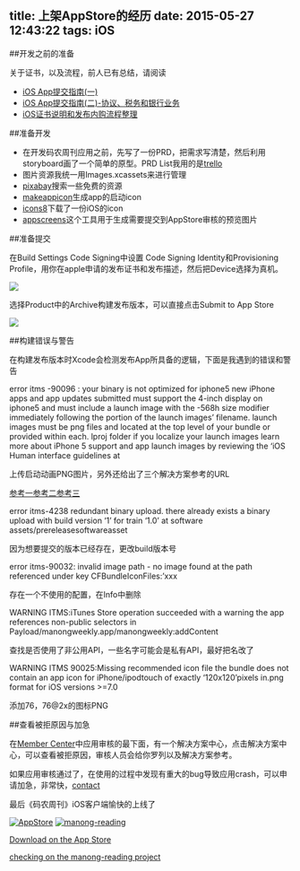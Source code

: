 title: 上架AppStore的经历
date: 2015-05-27 12:43:22
tags: iOS
---

##开发之前的准备

关于证书，以及流程，前人已有总结，请阅读

* [iOS App提交指南(一)](http://www.jianshu.com/p/6c75a6e53605)
* [iOS App提交指南(二)-协议、税务和银行业务](http://www.jianshu.com/p/c7cf65911bc1?utm_campaign=maleskine&utm_content=note&utm_medium=mobile_author_hots&utm_source=recommendation)
* [iOS证书说明和发布内购流程整理](http://mp.weixin.qq.com/s?__biz=MjM5OTM0MzIwMQ==&mid=206718165&idx=3&sn=860ec99f81da19cd3d6faffe6d85083b#rd)

##准备开发

* 在开发码农周刊应用之前，先写了一份PRD，把需求写清楚，然后利用storyboard画了一个简单的原型。PRD List我用的是[trello](https://trello.com/)
* 图片资源我统一用Images.xcassets来进行管理
* [pixabay](http://pixabay.com/)搜索一些免费的资源
* [makeappicon](http://makeappicon.com/)生成app的启动icon
* [icons8](https://icons8.com/)下载了一份iOS的icon
* [appscreens](https://appscreens.io/)这个工具用于生成需要提交到AppStore审核的预览图片

##准备提交

在Build Settings Code Signing中设置 Code Signing Identity和Provisioning Profile，用你在apple申请的发布证书和发布描述，然后把Device选择为真机。

![](http://websources.qiniudn.com/iOS/codsigning.png)

选择Product中的Archive构建发布版本，可以直接点击Submit to App Store

![](http://websources.qiniudn.com/iOS/archives.png)

##构建错误与警告

在构建发布版本时Xcode会检测发布App所具备的逻辑，下面是我遇到的错误和警告

error itms -90096 : your binary is not optimized for iphone5 new iPhone apps and app updates submitted must support the 4-inch display on iphone5 and must include a launch image with the -568h size modifier immediately following the<basename> portion of the launch images’ filename. launch images must be png files and located at the top level of your bundle or provided within each. lproj folder if you localize your launch images learn more about iPhone 5 support and app launch images by reviewing the ‘iOS Human interface guidelines at

上传启动动画PNG图片，另外还给出了三个解决方案参考的URL

[参考一](https://developer.apple.com/library/ios/documentation/UserExperience/Conceptual/MobileHIG/IconsImages/IconsImages.html)[参考二](https://developer.apple.com/library/ios/documentation/UserExperience/Conceptual/MobileHIG/LaunchImages.html#//apple_ref/doc/uid/TP40006556-CH22-SW1)[参考三](https://developer.apple.com/library/ios/documentation/UserExperience/Conceptual/MobileHIG/IconMatrix.html#//apple_ref/doc/uid/TP40006556-CH27-SW1)

error itms-4238 redundant binary upload. there already exists a binary upload with build version ‘1’ for train ‘1.0’ at software assets/prereleasesoftwareasset

因为想要提交的版本已经存在，更改build版本号

error itms-90032: invalid image path - no image found at the path referenced under key CFBundleIconFiles:’xxx

存在一个不使用的配置，在Info中删除

WARNING ITMS:iTunes Store operation succeeded with a warning
the app references non-public selectors in Payload/manongweekly.app/manongweekly:addContent

查找是否使用了非公用API，一些名字可能会是私有API，最好把名改了

WARNING ITMS 90025:Missing recommended icon file the bundle does not contain an app icon for iPhone/ipodtouch of exactly ‘120x120’pixels in.png format for iOS versions >=7.0

添加76，76@2x的图标PNG

##查看被拒原因与加急

在[Member Center](https://developer.apple.com/membercenter/index.action)中应用审核的最下面，有一个解决方案中心，点击解决方案中心，可以查看被拒原因，审核人员会给你罗列以及解决方案参考。

如果应用审核通过了，在使用的过程中发现有重大的bug导致应用crash，可以申请加急，非常快，[contact](https://developer.apple.com/appstore/contact/?topic=expedite%3E)

最后《码农周刊》iOS客户端愉快的上线了

[![AppStore](https://camo.githubusercontent.com/770175f6c01d89c84a020706126a9e6399ff76c4/68747470733a2f2f696d672e736869656c64732e696f2f636f636f61706f64732f702f4b696e676669736865722e7376673f7374796c653d666c6174)](https://itunes.apple.com/cn/app/yuan-yi-yue/id990227579?l=en&mt=8)  [![manong-reading](https://camo.githubusercontent.com/b0224997019dec4e51d692c722ea9bee2818c837/68747470733a2f2f696d672e736869656c64732e696f2f6769746875622f6c6963656e73652f6d6173686170652f6170697374617475732e737667)](https://github.com/lcepy/manong-reading)

[Download on the App Store](https://itunes.apple.com/cn/app/yuan-yi-yue/id990227579?l=en&mt=8) 

[checking on the manong-reading project ](https://github.com/lcepy/manong-reading)
